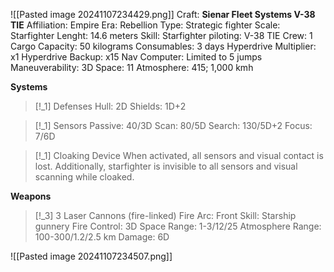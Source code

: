 ![[Pasted image 20241107234429.png]]
Craft: **Sienar Fleet Systems V-38 TIE**
Affiliation: Empire
Era: Rebellion
Type: Strategic fighter
Scale: Starfighter
Lenght: 14.6 meters
Skill: Starfighter piloting: V-38 TIE
Crew: 1
Cargo Capacity: 50 kilograms
Consumables: 3 days
Hyperdrive Multiplier: x1
Hyperdrive Backup: x15
Nav Computer: Limited to 5 jumps
Maneuverability: 3D
Space: 11
Atmosphere: 415; 1,000 kmh

**Systems**
> [!_1] Defenses
> Hull: 2D
> Shields: 1D+2

> [!_1] Sensors
> Passive: 40/3D
> Scan: 80/5D
> Search: 130/5D+2
> Focus: 7/6D

> [!_1] Cloaking Device 
> When activated, all sensors and visual contact is lost. Additionally, starfighter is invisible to all sensors and visual scanning while cloaked.

**Weapons**
> [!_3] 3 Laser Cannons (fire-linked)
> Fire Arc: Front
> Skill: Starship gunnery
> Fire Control: 3D
> Space Range: 1-3/12/25
> Atmosphere Range: 100-300/1.2/2.5 km
> Damage: 6D




![[Pasted image 20241107234507.png]]